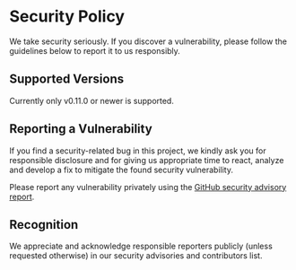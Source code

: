 # Security Policy

We take security seriously. If you discover a vulnerability, please follow the guidelines below to report it to us responsibly.

## Supported Versions

Currently only v0.11.0 or newer is supported. 

## Reporting a Vulnerability

If you find a security-related bug in this project, we kindly ask you for responsible disclosure and for giving us
appropriate time to react, analyze and develop a fix to mitigate the found security vulnerability.

Please report any vulnerability privately using the [GitHub security advisory report](https://github.com/zama-ai/kms-core/security/advisories/new).

## Recognition

We appreciate and acknowledge responsible reporters publicly (unless requested otherwise) in our security advisories and contributors list.